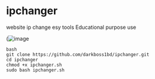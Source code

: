 # ipchanger
website ip change esy tools Educational purpose use

(![image](https://i.ibb.co.com/PzrFSmmm/ipchange.png)

```
bash
git clone https://github.com/darkboss1bd/ipchanger.git
cd ipchanger
chmod +x ipchanger.sh
sudo bash ipchanger.sh
```
